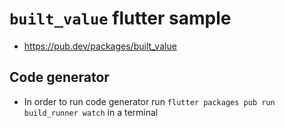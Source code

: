 # `built_value` flutter sample

- https://pub.dev/packages/built_value

## Code generator

- In order to run code generator run `flutter packages pub run build_runner watch` in a terminal
